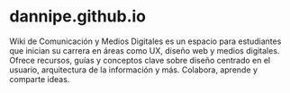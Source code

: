 # dannipe.github.io
Wiki de Comunicación y Medios Digitales es un espacio para estudiantes que inician su carrera en áreas como UX, diseño web y medios digitales. Ofrece recursos, guías y conceptos clave sobre diseño centrado en el usuario, arquitectura de la información y más. Colabora, aprende y comparte ideas.
